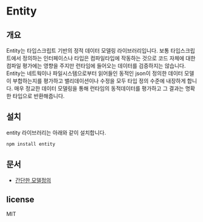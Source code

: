 # Entity

## 개요
Entity는 타입스크립트 기반의 정적 데이터 모델링 라이브러리입니다.
보통 타입스크립트에서 정의하는 인터페이스나 타입은 컴파일타입에 작동하는 것으로 코드 자체에 대한 컴파일 평가에는 영향을 주지만 런타임에 들어오는 데이터를 검증하지는 않습니다.
Entity는 네트웍이나 파일시스템으로부터 읽어들인 동적인 json이 정의한 데이터 모델이 부합하는지를 평가하고 밸리데이션이나 수정을 모두 타입 정의 수준에 내장하게 합니다.
매우 정교한 데이터 모델링을 통해 런타임의 동적데이터를 평가하고 그 결과는 명확한 타입으로 반환해줍니다.

## 설치
entity 라이브러리는 아래와 같이 설치합니다.
```bash
npm install entity
```

## 문서
* [간단한 모델정의](./docs/simpleEntity.md)

## license
MIT
